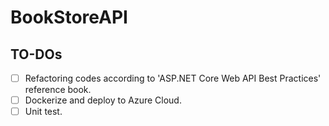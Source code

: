 # BookStoreAPI

## TO-DOs
 - [ ]  Refactoring codes according to 'ASP.NET Core Web API Best Practices' reference book.
 - [ ]  Dockerize and deploy to Azure Cloud.
 - [ ]  Unit test.

